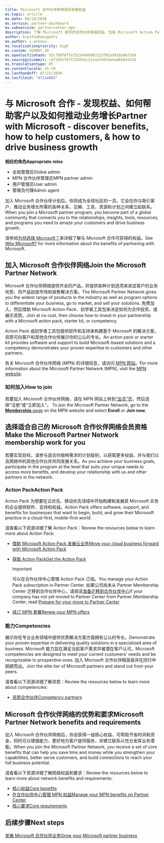 ```yaml
---
title: Microsoft 合作伙伴网络成员资格权益
ms.topic: article
ms.date: 06/19/2020
ms.service: partner-dashboard
ms.subservice: partnercenter-mpn
description: 了解 Microsoft 提供的合作伙伴资格权益，包括 Microsoft Action Pack、资格，以及用于将产品投放市场和销售解决方案的计划选项。
author: ArpithaKanuganti
ms.author: v-arkanu
ms.localizationpriority: high
ms.custom: SEOMAY.20
ms.openlocfilehash: 53cf9976ffef5254499d03215782ad428a067189
ms.sourcegitcommit: c4f2561fb7f224554c31e3af491de4ad65644158
ms.translationtype: HT
ms.contentlocale: zh-CN
ms.lasthandoff: 07/23/2020
ms.locfileid: "87114603"
---
```

# <a name="partner-with-microsoft---discover-benefits-how-to-help-customers--how-to-drive-business-growth"></a><span data-ttu-id="13255-103">与 Microsoft 合作 - 发现权益、如何帮助客户以及如何推动业务增长</span><span class="sxs-lookup"><span data-stu-id="13255-103">Partner with Microsoft - discover benefits, how to help customers, & how to drive business growth</span></span>

<span data-ttu-id="13255-104">**相应的角色**</span><span class="sxs-lookup"><span data-stu-id="13255-104">**Appropriate roles**</span></span>

- <span data-ttu-id="13255-105">全局管理员</span><span class="sxs-lookup"><span data-stu-id="13255-105">Global admin</span></span>
- <span data-ttu-id="13255-106">MPN 合作伙伴管理员</span><span class="sxs-lookup"><span data-stu-id="13255-106">MPN partner admin</span></span>
- <span data-ttu-id="13255-107">用户管理员</span><span class="sxs-lookup"><span data-stu-id="13255-107">User admin</span></span>
- <span data-ttu-id="13255-108">管理员代理</span><span class="sxs-lookup"><span data-stu-id="13255-108">Admin agent</span></span>

<span data-ttu-id="13255-109">加入 Microsoft 合作伙伴计划后，你将成为全球社区的一员，它会在你与吸引客户、推动业务增长所需的各种关系、见解、工具、资源和计划之间建立起联系。</span><span class="sxs-lookup"><span data-stu-id="13255-109">When you join a Microsoft partner program, you become part of a global community that connects you to the relationships, insights, tools, resources, and programs you need to amaze your customers and drive business growth.</span></span>

<span data-ttu-id="13255-110">请参阅[为何选择 Microsoft？](https://partner.microsoft.com/business-opportunities/why-microsoft)来详细了解与 Microsoft 合作可获得的权益。</span><span class="sxs-lookup"><span data-stu-id="13255-110">See [Why Microsoft?](https://partner.microsoft.com/business-opportunities/why-microsoft) for more information about the benefits of partnering with Microsoft.</span></span>

## <a name="join-the-microsoft-partner-network"></a><span data-ttu-id="13255-111">加入 Microsoft 合作伙伴网络</span><span class="sxs-lookup"><span data-stu-id="13255-111">Join the Microsoft Partner Network</span></span>

<span data-ttu-id="13255-112">Microsoft 合作伙伴网络提供齐全的产品，并提供各种计划选项来突显客户的业务优势、将产品投放市场和销售解决方案。</span><span class="sxs-lookup"><span data-stu-id="13255-112">The Microsoft Partner Network gives you the widest range of products in the industry as well as program options to differentiate your business, go to market, and sell your solutions.</span></span> <span data-ttu-id="13255-113">免费加入，然后借助 Microsoft Action Pack、初学者工具包来决定如何为合作投资，或展示资质。</span><span class="sxs-lookup"><span data-stu-id="13255-113">Join at no cost, then choose how to invest in your partnership with a Microsoft action pack, starter kit, or competency.</span></span>

<span data-ttu-id="13255-114">Action Pack 或初学者工具包提供软件和支持来构建基于 Microsoft 的解决方案，资质可向客户和其他合作伙伴展示你的公认的专长。</span><span class="sxs-lookup"><span data-stu-id="13255-114">An action pack or starter kit provides software and support to build Microsoft-based solutions and a competency demonstrates your proven expertise to customers and other partners.</span></span>

<span data-ttu-id="13255-115">有关 Microsoft 合作伙伴网络 (MPN) 的详细信息，请访问 [MPN 网站](https://partner.microsoft.com/commercial)。</span><span class="sxs-lookup"><span data-stu-id="13255-115">For more information about the Microsoft Partner Network (MPN), visit the [MPN website](https://partner.microsoft.com/commercial).</span></span>

### <a name="how-to-join"></a><span data-ttu-id="13255-116">如何加入</span><span class="sxs-lookup"><span data-stu-id="13255-116">How to join</span></span>

<span data-ttu-id="13255-117">若要加入 Microsoft 合作伙伴网络，请在 MPN 网站上转到[“会员”页](https://partner.microsoft.com/membership)，然后选择“注册”或“立即加入”。  </span><span class="sxs-lookup"><span data-stu-id="13255-117">To join the Microsoft Partner Network, go to the [**Membership** page](https://partner.microsoft.com/membership) on the MPN website and select **Enroll** or **Join now**.</span></span>

## <a name="make-the-microsoft-partner-network-membership-work-for-you"></a><span data-ttu-id="13255-118">选择适合自己的 Microsoft 合作伙伴网络会员资格</span><span class="sxs-lookup"><span data-stu-id="13255-118">Make the Microsoft Partner Network membership work for you</span></span>

<span data-ttu-id="13255-119">若要实现目标，请参与适合你独特需求的计划级别，以获取更多权益，并与我们以及网络中的其他合作伙伴共同发展关系。</span><span class="sxs-lookup"><span data-stu-id="13255-119">As you achieve your business goals, participate in the program at the level that suits your unique needs to access more benefits, and develop your relationship with us and other partners in the network.</span></span>

### <a name="action-pack"></a><span data-ttu-id="13255-120">Action Pack</span><span class="sxs-lookup"><span data-stu-id="13255-120">Action Pack</span></span>

<span data-ttu-id="13255-121">Action Pack 为想要在云优先、移动优先领域中开始构建和发展其 Microsoft 实务的企业提供软件、支持和权益。</span><span class="sxs-lookup"><span data-stu-id="13255-121">Action Pack offers software, support, and benefits for businesses that want to begin, build, and grow their Microsoft practice in a cloud-first, mobile-first world.</span></span>

<span data-ttu-id="13255-122">请查看以下资源详细了解 Action Pack：</span><span class="sxs-lookup"><span data-stu-id="13255-122">Review the resources below to learn more about Action Pack:</span></span>

- [<span data-ttu-id="13255-123">借助 Microsoft Action Pack 发展云业务</span><span class="sxs-lookup"><span data-stu-id="13255-123">Move your cloud business forward with Microsoft Action Pack</span></span>](https://partner.microsoft.com/membership/action-pack)

- [<span data-ttu-id="13255-124">获取 Action Pack</span><span class="sxs-lookup"><span data-stu-id="13255-124">Get the Action Pack</span></span>](mpn-get-action-pack.md)
  
    >[!IMPORTANT]
    ><span data-ttu-id="13255-125">可以在合作伙伴中心管理 Action Pack 订阅。</span><span class="sxs-lookup"><span data-stu-id="13255-125">You manage your Action Pack subscription in Partner Center.</span></span> <span data-ttu-id="13255-126">如果公司尚未从 Partner Membership Center 迁移到合作伙伴中心，请阅读[准备迁移到合作伙伴中心](prepare-pmc-pc-migration.md)</span><span class="sxs-lookup"><span data-stu-id="13255-126">If your company has not yet moved to Partner Center from Partner Membership Center, read [Prepare for your move to Partner Center](prepare-pmc-pc-migration.md)</span></span>  

- [<span data-ttu-id="13255-127">续订 MPN 套餐</span><span class="sxs-lookup"><span data-stu-id="13255-127">Renew your MPN offers</span></span>](renew-mpn-offers.md)

### <a name="competencies"></a><span data-ttu-id="13255-128">能力</span><span class="sxs-lookup"><span data-stu-id="13255-128">Competencies</span></span>

<span data-ttu-id="13255-129">展示你在专业业务领域中提供优质解决方案方面拥有公认的专长。</span><span class="sxs-lookup"><span data-stu-id="13255-129">Demonstrate your proven expertise in delivering quality solutions in a specialized area of business.</span></span> <span data-ttu-id="13255-130">Microsoft 能力旨在满足当前客户需求并被潜在客户认可。</span><span class="sxs-lookup"><span data-stu-id="13255-130">Microsoft competencies are designed to meet your current customers' needs and be recognizable to prospective ones.</span></span> <span data-ttu-id="13255-131">加入 Microsoft 合作伙伴精英层并在同行中脱颖而出。</span><span class="sxs-lookup"><span data-stu-id="13255-131">Join the elite tier of Microsoft partners and stand out from your peers.</span></span>

<span data-ttu-id="13255-132">请查看以下资源详细了解资质：</span><span class="sxs-lookup"><span data-stu-id="13255-132">Review the resources below to learn more about competencies:</span></span>

- [<span data-ttu-id="13255-133">资质合作伙伴</span><span class="sxs-lookup"><span data-stu-id="13255-133">Competency partners</span></span>](https://partner.microsoft.com/membership/competencies)

## <a name="microsoft-partner-network-benefits-and-requirements"></a><span data-ttu-id="13255-134">Microsoft 合作伙伴网络的优势和要求</span><span class="sxs-lookup"><span data-stu-id="13255-134">Microsoft Partner Network benefits and requirements</span></span>

<span data-ttu-id="13255-135">加入 Microsoft 合作伙伴网络后，你会获得一组核心权益，可帮助节省时间和资金，同时可以增强能力、更好地为客户提供服务，并建立联系以充分发挥业务潜能。</span><span class="sxs-lookup"><span data-stu-id="13255-135">When you join the Microsoft Partner Network, you receive a set of core benefits that can help you save time and money while you strengthen your capabilities, better serve customers, and build connections to reach your full business potential.</span></span>

<span data-ttu-id="13255-136">请查看以下资源详细了解网络权益和要求：</span><span class="sxs-lookup"><span data-stu-id="13255-136">Review the resources below to learn more about network benefits and requirements:</span></span>

- [<span data-ttu-id="13255-137">核心权益</span><span class="sxs-lookup"><span data-stu-id="13255-137">Core benefits</span></span>](https://partner.microsoft.com/membership/core-benefits#simple-tab-content-1)
- [<span data-ttu-id="13255-138">在合作伙伴中心管理 MPN 权益</span><span class="sxs-lookup"><span data-stu-id="13255-138">Manage your MPN benefits on Partner Center</span></span>](manage-your-partner-network-benefits.md)
- [<span data-ttu-id="13255-139">核心要求</span><span class="sxs-lookup"><span data-stu-id="13255-139">Core requirements</span></span>](https://partner.microsoft.com/membership/core-benefits#simple-tab-content-2)

## <a name="next-steps"></a><span data-ttu-id="13255-140">后续步骤</span><span class="sxs-lookup"><span data-stu-id="13255-140">Next steps</span></span>

[<span data-ttu-id="13255-141">发展 Microsoft 合作伙伴业务</span><span class="sxs-lookup"><span data-stu-id="13255-141">Grow your Microsoft partner business</span></span>](grow-your-business.md)
